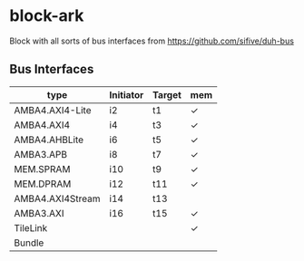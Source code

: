 # block-ark

Block with all sorts of bus interfaces from https://github.com/sifive/duh-bus

## Bus Interfaces

| type | Initiator | Target | mem |
|-|-|-|-|
| AMBA4.AXI4-Lite  | i2  | t1  | ✓ |
| AMBA4.AXI4       | i4  | t3  | ✓ |
| AMBA4.AHBLite    | i6  | t5  | ✓ |
| AMBA3.APB        | i8  | t7  | ✓ |
| MEM.SPRAM        | i10 | t9  | ✓ |
| MEM.DPRAM        | i12 | t11 | ✓ |
| AMBA4.AXI4Stream | i14 | t13 |   |
| AMBA3.AXI        | i16 | t15 | ✓ |
| TileLink         |     |     | ✓ |
| Bundle           |     |     |   |
